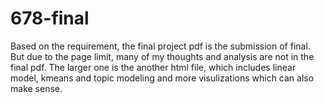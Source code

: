 # 678-final
Based on the requirement, the final project pdf is the submission of final. But due to the page limit, many of my thoughts and analysis are not in the final pdf. The larger one is the another html file, which includes linear model, kmeans and topic modeling and more visulizations which can also make sense. 

